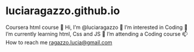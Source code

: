 # luciaragazzo.github.io
Coursera html course
👋 Hi, I’m @luciaragazzo
👀 I’m interested in Coding
🌱 I’m currently learning html, Css and JS
💞️ I’m attending a Coding course
📫 How to reach me ragazzo.lucia@gmail.com
